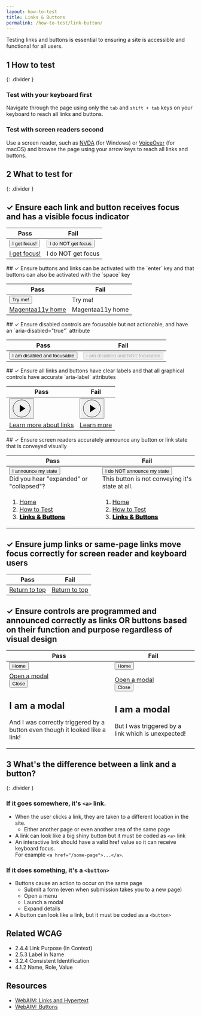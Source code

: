 ```yaml
---
layout: how-to-test
title: Links & Buttons
permalink: /how-to-test/link-button/
---
```


<span tabindex="-1" id="top-text">Testing links and buttons is essential to ensuring a site is accessible and functional for all users.</span>

## <step-number>1</step-number> How to test
{: .divider }
### Test with your keyboard first
Navigate through the page using only the `tab` and `shift + tab` keys on your keyboard to reach all links and buttons.

### Test with screen readers second
Use a screen reader, such as [NVDA](https://www.nvaccess.org/) (for Windows) or [VoiceOver](https://www.apple.com/accessibility/mac/vision/) (for macOS) and browse the page using your arrow keys to reach all links and buttons.

## <step-number>2</step-number> What to test for
{: .divider }
## ✓ Ensure each link and button receives focus and has a visible focus indicator
<table class="comparison">
  <thead>
    <th scope="col">
      Pass
    </th>
    <th scope="col">
      Fail
    </th>
  </thead>
  <tbody>
  <tr>
    <td>
      <button>I get focus!</button>
    </td>
    <td>
      <button tabindex="-1">I do NOT get focus</button>
    </td>
  </tr>  
    <tr>
    <td>
      <a href="#">I get focus!</a>
    </td>
    <td>
      <a>I do NOT get focus</a>
    </td>
  </tr> 
  </tbody>
</table>
## ✓ Ensure buttons and links can be activated with the `enter` key and that buttons can also be activated with the `space` key
<table class="comparison">
  <thead>
    <th scope="col">
      Pass
    </th>
    <th scope="col">
      Fail
    </th>
  </thead>
  <tbody>
  <tr>
    <td>
      <button onclick="alert('I work!')">Try me!</button>
    </td>
    <td>
      <div class="button" type="button" tabindex="0">Try me!</div>
    </td>
  </tr>  
      <tr>
    <td>
      <a href="https://www.magentaa11y.com/">Magentaa11y home</a>
    </td>
    <td>
      <a tabindex="0">Magentaa11y home</a>
    </td>
  </tr> 
  </tbody>
</table>
## ✓ Ensure disabled controls are focusable but not actionable, and have an `aria-disabled="true"` attribute
<table class="comparison">
  <thead>
    <th scope="col">
      Pass
    </th>
    <th scope="col">
      Fail
    </th>
  </thead>
  <tbody>
  <tr>
    <td>
      <button aria-disabled="true">I am disabled and focusable</button>
    </td>
    <td>
      <button disabled>I am disabled and NOT focusable</button>
    </td>
  </tr>  
  </tbody>
</table>
## ✓ Ensure all links and buttons have clear labels and that all graphical controls have accurate `aria-label` attributes 
<table class="comparison">
  <thead>
    <th scope="col">
      Pass
    </th>
    <th scope="col">
      Fail
    </th>
  </thead>
  <tbody>
      <tr>
    <td>
<button class="play-button" aria-label="play">
<svg aria-hidden="true" xmlns="http://www.w3.org/2000/svg" width="50" height="50" viewBox="0 0 50 50">
  <circle cx="25" cy="25" r="23" fill="none" stroke="#000"/>
  <polygon points="20,15 35,25 20,35" fill="#000"/>
</svg>
</button>
    </td>
    <td>
<button class="play-button">
<svg aria-hidden="true" xmlns="http://www.w3.org/2000/svg" width="50" height="50" viewBox="0 0 50 50">
  <circle cx="25" cy="25" r="23" fill="none" stroke="#000"/>
  <polygon points="20,15 35,25 20,35" fill="#000"/>
</svg>
</button>
    </td>
  </tr> 
  <tr>
    <td>
       <a href="https://www.magentaa11y.com/checklist-web/link/">
  Learn more about links
</a>
    </td>
    <td>
      <a href="https://www.magentaa11y.com/checklist-web/link/">
  Learn more
</a>
    </td>
  </tr>  
  </tbody>
</table>
## ✓ Ensure screen readers accurately announce any button or link state that is conveyed visually 
<table class="comparison">
  <thead>
    <th scope="col">
      Pass
    </th>
    <th scope="col">
      Fail
    </th>
  </thead>
  <tbody>
  <tr>
    <td>
<div class="expander-group">
  <button class="expander-toggle-pass" aria-expanded="false">
    I announce my state
  </button>
  <div class="expander-content">
    Did you hear "expanded" or "collapsed"?
  </div>
</div>
    </td>
    <td>
<div class="expander-group">
  <button class="expander-toggle-fail">
    I do NOT announce my state
  </button>
  <div class="expander-content">
    This button is not conveying it's state at all.
  </div>
</div>
    </td>
  </tr> 
    <tr>
    <td>
<nav class="breadcrumbs" aria-label="Breadcrumb pass example">
  <ol>
    <li>
      <a href="/">
        Home
      </a>
    </li>
    <li>
      <a href="/how-to-test/">
        How to Test
      </a>
    </li>
    <li>
      <a style="font-weight:bolder; text-shadow: 1px 0;" href="/how-to-test/link-button/" 
         aria-current="page">
        Links & Buttons
      </a>
    </li>
  </ol>
</nav>
    </td>
    <td>
<nav class="breadcrumbs" aria-label="Breadcrumb fail example">
  <ol>
    <li>
      <a href="/">
        Home
      </a>
    </li>
    <li>
      <a href="/how-to-test/">
        How to Test
      </a>
    </li>
    <li>
      <a style="font-weight:bolder; text-shadow: 1px 0" href="/how-to-test/link-button/">
        Links & Buttons
      </a>
    </li>
  </ol>
</nav>
    </td>
  </tr> 
  </tbody>
</table>

## ✓ Ensure jump links or same-page links move focus correctly for screen reader and keyboard users
<table class="comparison">
  <thead>
    <th scope="col">
      Pass
    </th>
    <th scope="col">
      Fail
    </th>
  </thead>
  <tbody>
  <tr>
    <td>
    <a id="return-to-top-link" href="#top-text">Return to top</a>
    </td>
    <td>
    <a href="#" onclick="window.scrollTo({ top: 0, behavior: 'smooth' }); return false;">Return to top</a>
    </td>
  </tr> 
  </tbody>
</table>

## ✓ Ensure controls are programmed and announced correctly as links OR buttons based on their function and purpose regardless of visual design
<table class="comparison">
  <thead>
    <th scope="col">
      Pass
    </th>
    <th scope="col">
      Fail
    </th>
  </thead>
  <tbody>
  <tr>
    <td>
    <button onclick = "location.href='https://www.magentaa11y.com/'" role="link">Home</button>
    </td>
    <td>
    <button onclick = "location.href='https://www.magentaa11y.com/'">Home</button>
    </td>
  </tr> 
  <tr>
    <td>
    <a href="#" role="button" id="modalFromLinkPass">Open a modal</a>
  <div class="modal" id="passModal" role="dialog" aria-modal="true" aria-labelledby="passModalTitle" tabindex="-1">
    <div class="modal-content">
      <button class="close-modal" id="closePassModal">Close</button>
      <h2 id="passModalTitle">I am a modal</h2>
      <p id="passModalDescription">And I was correctly triggered by a button even though it looked like a link!</p>
    </div>
  </div>
    </td>
    <td>
    <a href="#" id="modalFromLinkFail">Open a modal</a>
      <div class="modal" id="failModal" role="dialog" aria-modal="true" aria-labelledby="failModalTitle" tabindex="-1">
    <div class="modal-content">
      <button class="close-modal" id="closeFailModal">Close</button>
      <h2 id="failModalTitle">I am a modal</h2>
      <p id="failModalDescription">But I was triggered by a link which is unexpected!</p>
    </div>
  </div>
    </td>
  </tr> 
  </tbody>
</table>


## <step-number>3</step-number> What's the difference between a link and a button?
{: .divider }
### If it goes somewhere, it's `<a>` link.

- When the user clicks a link, they are taken to a different location in the site.
  - Either another page or even another area of the same page
- A link can look like a big shiny button but it must be coded as `<a>` link
- An interactive link should have a valid href value so it can receive keyboard focus.<br>For example `<a href="/some-page">...</a>`.

### If it does something, it's a `<button>`

- Buttons cause an action to occur on the same page
  - Submit a form (even when submission takes you to a new page)
  - Open a menu
  - Launch a modal
  - Expand details
- A button can look like a link, but it must be coded as a `<button>`

## Related WCAG
- 2.4.4 Link Purpose (In Context)
- 2.5.3 Label in Name
- 3.2.4 Consistent Identification
- 4.1.2 Name, Role, Value

## Resources
- [WebAIM: Links and Hypertext](https://webaim.org/techniques/hypertext/)
- [WebAIM: Buttons](https://webaim.org/techniques/buttons/)

